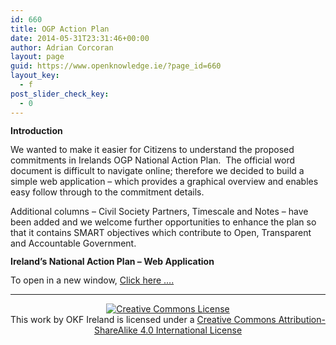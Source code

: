```yaml
---
id: 660
title: OGP Action Plan
date: 2014-05-31T23:31:46+00:00
author: Adrian Corcoran
layout: page
guid: https://www.openknowledge.ie/?page_id=660
layout_key:
  - f
post_slider_check_key:
  - 0
---
```

<span style="color: inherit; font-family: inherit; font-weight: bold; line-height: 14px;">Introduction</span>

We wanted to make it easier for Citizens to understand the proposed commitments in Irelands OGP National Action Plan.  The official word document is difficult to navigate online; therefore we decided to build a simple web application &#8211; which provides a graphical overview and enables easy follow through to the commitment details.

Additional columns &#8211; Civil Society Partners, Timescale and Notes &#8211; have been added and we welcome further opportunities to enhance the plan so that it contains SMART objectives which contribute to Open, Transparent and Accountable Government.

<span style="color: inherit; font-family: inherit; font-weight: bold; line-height: 14px;">Ireland&#8217;s National Action Plan &#8211; Web Application</span>

To open in a new window, <a title="Click Here..." href="https://googledrive.com/host/0B1nGTr6XeR5aa2RqVkJNNDc3UlU/Home.html" target="_blank">Click here &#8230;.</a>



* * *

<p align="center">
  <a href="http://creativecommons.org/licenses/by-sa/4.0/" rel="license"><img style="border-width: 0;" alt="Creative Commons License" src="http://i.creativecommons.org/l/by-sa/4.0/88x31.png" /></a><br /> This work by <span>OKF Ireland</span> is licensed under a <a href="http://creativecommons.org/licenses/by-sa/4.0/" rel="license">Creative Commons Attribution-ShareAlike 4.0 International License</a>
</p>